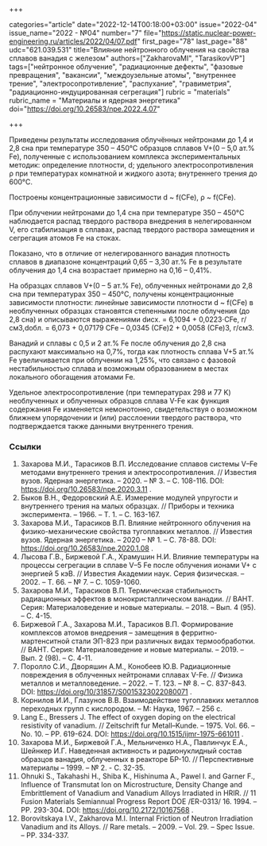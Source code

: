 +++

categories="article"
date="2022-12-14T00:18:00+03:00"
issue="2022-04"
issue_name="2022 - №04"
number="7"
file="https://static.nuclear-power-engineering.ru/articles/2022/04/07.pdf"
first_page="78"
last_page="88"
udc="621.039.531"
title="Влияние нейтронного облучения на свойства сплавов ванадия с железом"
authors=["ZakharovaMI", "TarasikovVP"]
tags=["нейтронное облучение", "радиационные дефекты", "фазовые превращения", "вакансии", "междоузельные атомы", "внутреннее трение", "электросопротивление", "распухание", "гравиметрия", "радиационно-индуцированная сегрегация"]
rubric = "materials"
rubric_name = "Материалы и ядерная энергетика"
doi="https://doi.org/10.26583/npe.2022.4.07"

+++

Приведены результаты исследования облучённых нейтронами до 1,4 и 2,8 сна при температуре 350 – 450°C образцов сплавов V+(0 – 5,0 ат.% Fe), полученные с использованием комплекса экспериментальных методик: определение плотности, d; удельного электросопротивления ρ при температурах комнатной и жидкого азота; внутреннего трения до 600°C.

Построены концентрационные зависимости d ~ f(CFe), ρ ~ f(CFe).

При облучении нейтронами до 1,4 сна при температуре 350 – 450°C наблюдается распад твердого раствора внедрения в нелегированном V, его стабилизация в сплавах, распад твердого раствора замещения и сегрегация атомов Fe на стоках.

Показано, что в отличие от нелегированного ванадия плотность сплавов в диапазоне концентраций 0,65 – 3,30 ат.% Fe в результате облучения до 1,4 сна возрастает примерно на 0,16 – 0,41%.

На образцах сплавов V+(0 – 5 ат.% Fe), облученных нейтронами до 2,8 сна при температурах 350 – 450°C, получены концентрационные зависимости плотности: линейные зависимости плотности d ~ f(CFe) в необлученных образцах становятся степенными после облучения (до 2,8 сна) и описываются выражениями dисх. = 6,1094 + 0,0223⋅CFe, г/см3,dобл. = 6,073 + 0,07179 CFe – 0,0345 (CFe)2 + 0,0058 (CFe)3, г/см3.

Ванадий и сплавы с 0,5 и 2 ат.% Fe после облучения до 2,8 сна распухают максимально на 0,7%, тогда как плотность сплава V+5 aт.% Fe увеличивается при облучении на 1,25%, что связано с фазовой нестабильностью сплава и возможным образованием в местах локального обогащения атомами Fe.

Удельное электросопротивление (при температурах 298 и 77 K) необлученных и облученных образцов сплава V-Fe как функция содержания Fe изменяется немонотонно, свидетельствуя о возможном ближнем упорядочении и (или) расслоении твердого раствора, что подтверждается также данными внутреннего трения.

### Ссылки

1. Захарова М.И., Тарасиков В.П. Исследование сплавов системы V–Fe методами внутреннего трения и электросопротивления. // Известия вузов. Ядерная энергетика. – 2020. – № 3. – С. 108-116. DOI: https://doi.org/10.26583/npe.2020.3.11 .
2. Быков В.Н., Федоровский А.Е. Измерение модулей упругости и внутреннего трения на малых образцах. // Приборы и техника эксперимента. – 1966. – Т. 1. – С. 163-167.
3. Захарова М.И., Тарасиков В.П. Влияние нейтронного облучения на физико-механические свойства тугоплавких металлов. // Известия вузов. Ядерная энергетика. – 2020 – № 1. – С. 78-88. DOI: https://doi.org/10.26583/npe.2020.1.08 .
4. Лысова Г.В., Биржевой Г.А., Храмушин Н.И. Влияние температуры на процессы сегрегации в сплаве V–5 Fe после облучения ионами V+ с энергией 5 кэВ. // Известия Академии наук. Серия физическая. – 2002. – Т. 66. – № 7. – С. 1059-1060.
5. Захарова М.И., Тарасиков В.П. Термическая стабильность радиационных эффектов в монокристаллическом ванадии. // ВАНТ. Серия: Материаловедение и новые материалы. – 2018. – Вып. 4 (95). – С. 4-15.
6. Биржевой Г.А., Захарова М.И., Тарасиков В.П. Формирование комплексов атомов внедрения – замещения в ферритно-мартенситной стали ЭП-823 при различных видах термообработки. // ВАНТ. Серия: Материаловедение и новые материалы. – 2019. – Вып. 2 (98). – С. 4-11.
7. Поролло С.И., Дворяшин А.М., Конобеев Ю.В. Радиационные повреждения в облученных нейтронами сплавах V-Fe. // Физика металлов и металловедение. – 2022. – Т. 123. – № 8. – С. 837-843. DOI: https://doi.org/10/31857/S0015323022080071 .
8. Корнилов И.И., Глазунов В.В. Взаимодействие тугоплавких металлов переходных групп с кислородом. – М: Наука, 1967. – 256 с.
9. Lang Е., Bressers J. The effect of oxygen doping on the electrical resistivity of vanadium. // Zeitschrift fur Metall–Kunde. – 1975. Vol. 66. – No. 10. – PP. 619-624. DOI: https://doi.org/10.1515/ijmr-1975-661011 .
10. Захарова М.И., Биржевой Г.А., Мельниченко Н.А., Павлинчук Е.А., Шейнкер И.Г. Наведенная активность и радионуклидный состав образцов ванадия, облученных в реакторе БР-10. // Перспективные материалы – 1999. – № 2. - С. 32-35.
11. Ohnuki S., Takahashi H., Shiba K., Hishinuma A., Pawel I. and Garner F., Influence of Transmutat Ion on Microstructure, Density Change and Embrittlement of Vanadium and Vanadium Alloys Irradiated in HRIR. // 11 Fusion Materials Semiannual Progress Report DOE /ER-0313/ 16. 1994. – PP. 293-304. DOI: https://doi.org/10.2172/10167568 .
12. Borovitskaya I.V., Zakharova M.I. Internal Friction of Neutron Irradiation Vanadium and its Alloys. // Rare metals. – 2009. – Vol. 29. – Spec Issue. – PP. 334-337.